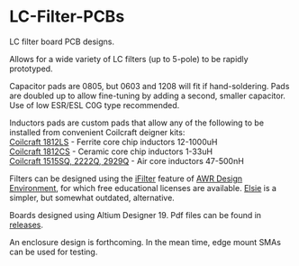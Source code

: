 # LC-Filter-PCBs
LC filter board PCB designs.

Allows for a wide variety of LC filters (up to 5-pole) to be rapidly prototyped.  

Capacitor pads are 0805, but 0603 and 1208 will fit if hand-soldering.  Pads are doubled up to allow fine-tuning by adding a second, smaller capacitor.  Use of low ESR/ESL C0G type recommended.

Inductors pads are custom pads that allow any of the following to be installed from convenient Coilcraft deigner kits:  
[Coilcraft 1812LS](https://www.coilcraft.com/1812ls.cfm) - Ferrite core chip inductors 12-1000uH  
[Coilcraft 1812CS](https://www.coilcraft.com/1812cs.cfm) - Ceramic core chip inductors 1-33uH  
[Coilcraft 1515SQ, 2222Q, 2929Q](https://www.coilcraft.com/1515sq.cfm) - Air core inductors 47-500nH  

Filters can be designed using the [iFilter](https://www.awr.com/software/options/ifilter) feature of [AWR Design Environment](https://www.awr.com/software/products/awr-design-environment), for which free educational licenses are available.  [Elsie](http://tonnesoftware.com/elsie.html) is a simpler, but somewhat outdated, alternative.

Boards designed using Altium Designer 19.  Pdf files can be found in [releases](https://github.com/OregonIons/LC-Filter-PCBs/releases).

An enclosure design is forthcoming.  In the mean time, edge mount SMAs can be used for testing.
